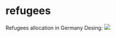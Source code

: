 # refugees
Refugees allocation in Germany
Desing:
<img src="https://i.gyazo.com/48a325454e60823b1d1680c3af917740.png" />
